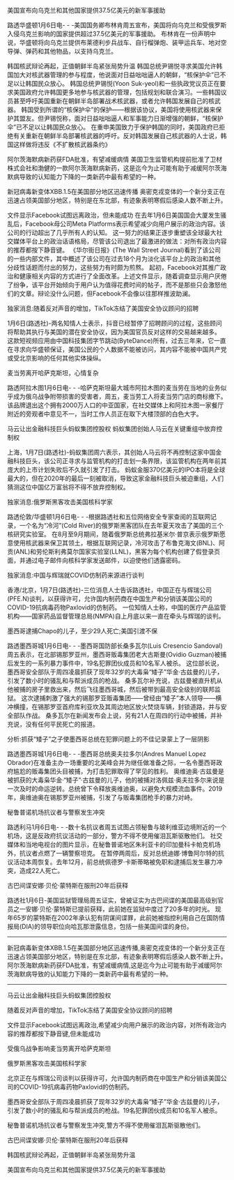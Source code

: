


美国宣布向乌克兰和其他国家提供37.5亿美元的新军事援助

路透华盛顿1月6日电- - -美国国务卿布林肯周五宣布，美国将向乌克兰和受俄罗斯入侵乌克兰影响的国家提供超过37.5亿美元的军事援助。
布林肯在一份声明中说，华盛顿将向乌克兰提供布莱德利步兵战车、自行榴弹炮、装甲运兵车、地对空导弹、弹药和其他物品，以支持乌克兰。



韩国核武辩论再起，正值朝鲜半岛紧张局势升温
韩国总统尹锡悦寻求美国允许韩国加大对核武器管理的参与程度，他说面对日益咄咄逼人的朝鲜，“核保护伞”已不足以让韩国民众放心。
韩国总统尹锡悦(Yoon Suk-yeol)和一些执政党议员正在要求美国政府允许韩国更多地参与核武器的管理，包括规划和联合演习。一些韩国议员甚至呼吁美国重新在朝鲜半岛部署战术核武器，或者允许韩国发展自己的核武器。
韩国受到所谓的“核保护伞”的保护——根据该协议，美国将使用核武器来保护其盟友。但尹锡悦称，面对日益咄咄逼人和军事能力日渐增强的朝鲜，“核保护伞”已不足以让韩国民众放心。
在重申美国致力于保护韩国的同时，美国政府已拒绝有关重新在朝鲜半岛部署核武器的呼吁。反对韩国发展自己核武器的人士说，韩国这样做将违反《不扩散核武器条约》







阿尔茨海默病新药获FDA批准，有望减缓病情
美国卫生监管机构提前批准了卫材株式会社和渤健的一款阿尔茨海默病新药，这是迄今为止可能有助于减缓阿尔茨海默病导致的认知能力下降的一类新药中最有希望的一种。


新冠病毒新变体XBB.1.5在美国部分地区迅速传播
奥密克戎变体的一个新分支正在迅速占领美国部分地区，特别是在东北部，有迹象表明寒假后感染人数不断上升。


文件显示Facebook试图远离政治，但未能成功
在去年1月6日美国国会大厦发生骚乱后，Facebook母公司Meta Platforms表示希望减少向用户展示的政治内容。该公司的行动超出了几乎所有人的认知。
这一努力的结果正逐步重塑该全球最大社交媒体平台上的政治话语格局，尽管该公司退出了最激进的做法：对所有政治内容的推荐都按下静音键。
《华尔街日报》(The Wall Street Journal)看到了该公司的一些内部文件，其中概述了该公司在过去18个月为淡化该平台上的政治和其他分歧性话题而付出的努力，这些努力有时颇为煎熬。
起初，Facebook对其推广政治和健康相关内容的方式进行了全面改革。上述文件显示，随着调查显示用户厌倦了纷争，该平台开始倾向于用户认为值得花费时间的帖子，而不是那些只会激怒他们的文章。辩论没什么问题，但Facebook不会像以往那样推波助澜。




独家消息:随着反对声音的增加，TikTok冻结了美国安全协议顾问的招聘

1月6日(路透社)-两名知情人士表示，抖音已经暂停了招聘顾问的过程，这些顾问将帮助其执行与美国的潜在安全协议，因为美国官员反对这样的交易越来越多。
这款短视频应用由中国科技集团字节跳动(ByteDance)所有，过去三年来，它一直在寻求向华盛顿保证，美国公民的个人数据不能被访问，其内容不能被中国共产党或受北京影响的任何其他实体操纵。


麦当劳离开哈萨克斯坦，心情复杂

路透阿拉木图1月6日电- - -哈萨克斯坦最大城市阿拉木图的麦当劳在当地的业务似乎成为俄乌战争附带损害的受害者，周五，麦当劳工人将麦当劳门店的商标撤下。
该品牌退出这个拥有2000万人口的中亚国家，在社交媒体上和阿拉木图一家餐厅附近的旁观者中意见不一，当时工作人员正在取下大楼顶部的白色大字。



马云让出金融科技巨头蚂蚁集团控股权
蚂蚁集团创始人马云在关键重组中放弃控制权

上海，1月7日(路透社)-蚂蚁集团周六表示，其创始人马云将不再控制这家中国金融科技巨头，该公司正寻求与监管机构的打击划一条界限，该监管机构在两年前其庞大的上市计划失败后不久就引发了打击。
蚂蚁金服370亿美元的IPO本将是全球最大的，但在2020年的最后一刻被取消，导致这家金融科技巨头被迫重组，人们猜测这位中国亿万富翁将不得不放弃控制权。


独家消息:俄罗斯黑客攻击美国核科学家

路透伦敦/华盛顿1月6日电- - -根据路透社和五位网络安全专家查阅的互联网记录，一个名为“冷河”(Cold River)的俄罗斯黑客团队在去年夏天攻击了美国的三个核研究实验室。
在8月至9月期间，随着俄罗斯总统弗拉基米尔·普京表示俄罗斯愿意使用核武器来保卫其领土，根据互联网记录，冷河攻击了布鲁克海文(BNL)、阿贡(ANL)和劳伦斯利弗莫尔国家实验室(LLNL)，黑客为每个机构创建了假登录页面，并通过电子邮件向核科学家发送邮件，以迫使他们透露密码。


独家消息:中国与辉瑞就COVID仿制药来源进行谈判

香港/北京，1月7日(路透社)-三位消息人士告诉路透社，中国正在与辉瑞公司(PFE.N)谈判，以获得许可，允许国内制药商在中国生产和分销该美国公司的COVID-19抗病毒药物Paxlovid的仿制药。
一位知情人士称，中国的医疗产品监管机构——国家药品监督管理总局(NMPA)自上月底以来一直在牵头与辉瑞的谈判。



墨西哥逮捕Chapo的儿子，至少29人死亡;美国引渡不保

路透墨西哥城1月6日电- - -墨西哥国防部长桑多瓦尔(Luis Cresencio Sandoval)周五表示，在北部锡那罗亚州，墨西哥贩毒集团老大古斯曼(Ovidio Guzman)被捕后发生的一系列暴力事件中，19名犯罪团伙成员和10名军人被杀。
这位部长说，墨西哥安全部队于周四凌晨抓获了现年32岁的大毒枭“矮子”华金·古兹曼的儿子，引发了数小时的骚乱和与帮派成员的枪战。
桑多瓦尔补充说，古兹曼被直升机从他被捕的房子里救出来，然后飞往墨西哥城，然后被带到最高安全级别的联邦监狱。
这次逮捕刺激了强大的锡那罗亚贩毒集团——曾经由“矮子”本人领导——横冲横撞，在锡那罗亚首府库利亚坎及其周边地区放火焚烧车辆，封锁道路，并与安全部队作战。
桑多瓦尔在新闻发布会上说，另有21人在周四的行动中被捕，并补充说，没有任何平民死亡的报道。

分析:抓获“矮子”之子使墨西哥总统在犯罪问题上的不佳记录蒙上了一层阴影

路透墨西哥城1月6日电- - -墨西哥总统奥夫拉多尔(Andres Manuel Lopez Obrador)在准备主办一场重要的北美峰会并为继任做准备之际，一名令墨西哥政府尴尬的贩毒集团头目被捕，为打击犯罪取得了罕见的胜利。
奥维迪奥·古兹曼是被抓获的大毒枭华金·“矮子”·古兹曼的儿子，他的被捕对洛佩兹·奥夫拉多尔来说是一次及时的命运逆转。总统曾下令释放奥维迪奥，以避免大规模流血事件。2019年，奥维迪奥在锡那罗亚州被捕，引发了与贩毒集团枪手的暴力对峙。


秘鲁普诺机场抗议者与警察发生冲突

路透利马1月6日电- - -数十名抗议者周五试图占领秘鲁与玻利维亚边境附近的一个机场，这是反政府抗议活动的一部分，警方不得不使用催泪瓦斯驱散他们。
社交媒体和当地电视台的图片显示，在秘鲁普诺地区朱利亚卡的印加曼科卡帕克机场外，抗议者点燃了一辆警察坦克。
在暂停两周后，反对总统迪娜·博鲁阿尔特的抗议活动本周恢复。去年12月，前总统佩德罗·卡斯蒂略被免职和逮捕后发生暴力冲突，造成22人死亡。


古巴间谍安娜·贝伦·蒙特斯在服刑20年后获释

路透社1月6日-美国监狱管理局周五证实，曾被证实为古巴间谍的美国最高级别官员之一安娜·贝伦·蒙特斯已提前获释，此前她在监狱中度过了20多年的时光。
现年65岁的蒙特斯在2002年承认犯有阴谋间谍罪，此前她被指控利用自己在国防情报局(DIA)的领导职位向哈瓦那泄露信息，包括一些美国间谍的身份。




---

新冠病毒新变体XBB.1.5在美国部分地区迅速传播,奥密克戎变体的一个新分支正在迅速占领美国部分地区，特别是在东北部，有迹象表明寒假后感染人数不断上升。
阿尔茨海默病新药获FDA批准，有望减缓病情,这是迄今为止可能有助于减缓阿尔茨海默病导致的认知能力下降的一类新药中最有希望的一种。


---
马云让出金融科技巨头蚂蚁集团控股权

随着反对声音的增加，TikTok冻结了美国安全协议顾问的招聘

文件显示Facebook试图远离政治,希望减少向用户展示的政治内容，对所有政治内容的推荐都按下静音键,但未能成功

受俄乌战争影响麦当劳离开哈萨克斯坦

俄罗斯黑客攻击美国核科学家

北京正在与辉瑞公司谈判以获得许可，允许国内制药商在中国生产和分销该美国公司的COVID-19抗病毒药物Paxlovid的仿制药。

墨西哥安全部队于周四凌晨抓获了现年32岁的大毒枭“矮子”华金·古兹曼的儿子，引发了数小时的骚乱和与帮派成员的枪战。19名犯罪团伙成员和10名军人被杀。

秘鲁普诺机场抗议者与警察发生冲突,警方不得不使用催泪瓦斯驱散他们。

古巴间谍安娜·贝伦·蒙特斯在服刑20年后获释

韩国核武辩论再起，正值朝鲜半岛紧张局势升温

美国宣布向乌克兰和其他国家提供37.5亿美元的新军事援助
